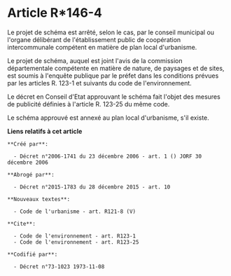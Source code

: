 # Article R*146-4

Le projet de schéma est arrêté, selon le cas, par le conseil municipal ou l'organe délibérant de l'établissement public de
coopération intercommunale compétent en matière de plan local d'urbanisme. 

Le projet de schéma, auquel est joint l'avis de la commission départementale compétente en matière de nature, de paysages et
de sites, est soumis à l'enquête publique par le préfet dans les conditions prévues par les articles R. 123-1 et suivants du
code de l'environnement. 

Le décret en Conseil d'Etat approuvant le schéma fait l'objet des mesures de publicité définies à l'article R. 123-25 du même
code. 

Le schéma approuvé est annexé au plan local d'urbanisme, s'il existe.

**Liens relatifs à cet article**

	**Créé par**:

	  - Décret n°2006-1741 du 23 décembre 2006 - art. 1 () JORF 30 décembre 2006

	**Abrogé par**:

	  - Décret n°2015-1783 du 28 décembre 2015 - art. 10

	**Nouveaux textes**:

	  - Code de l'urbanisme - art. R121-8 (V)

	**Cite**:

	  - Code de l'environnement - art. R123-1
	  - Code de l'environnement - art. R123-25

	**Codifié par**:

	  - Décret n°73-1023 1973-11-08

